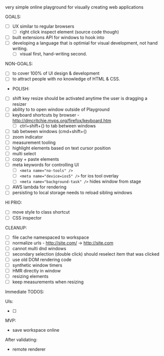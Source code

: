 very simple online playground for visually creating web applications

GOALS:

- [ ] UX similar to regular browsers
  - [ ] right click inspect element (source code though)
- [ ] built extensions API for windows to hook into
- [ ] developing a language that is optimial for visual development, not hand writing.
  - [ ] visual first, hand-writing second. 

NON-GOALS:

- [ ] to cover 100% of UI design & development
- [ ] to attract people with _no_ knowledge of HTML & CSS.

- POLISH:

- [ ] shift key resize should be activated anytime the user is dragging a resizer
- [ ] ability to to open window outside of Playground
- [ ] keyboard shortcuts by browser - http://dmcritchie.mvps.org/firefox/keyboard.htm
   - [ ] ctrl+shift+{} to tab between windows
- [ ] tab between windows (cmd+shift+{)
- [ ] zoom indicator
- [ ] measurement tooling
- [ ] highlight elements based on text cursor position
- [ ] multi select
- [ ] copy + paste elements
- [ ] meta keywords for controlling UI
  - [ ] `<meta name="no-tools" />`
  - [ ] `<meta name="device=ios5" />` for ios tool overlay
  - [ ] `<meta name="background-task" />` hides window from stage
- [ ] AWS lambda for rendering
- [ ] persisting to local storage needs to reload sibling windows

HI PRIO:

- [ ] move style to class shortcut
- [ ] CSS inspector

CLEANUP:

- [ ] file cache namespaced to workspace
- [ ] normalize urls - http://site.com/ -> http://site.com
- [ ] cannot multi dnd windows
- [ ] secondary selection (double click) should reselect item that was clicked
- [ ] use old DOM rendering code
- [ ] synthetic window timers
- [ ] HMR directly in window
- [ ] resizing elements
- [ ] keep measurements when resizing

Immediate TODOS:

UIs:

- [ ] 

MVP:

- save workspace online

After validating:

- remote renderer
